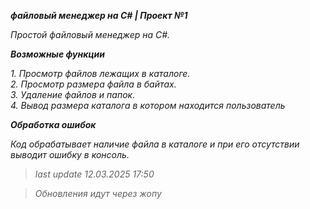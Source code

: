 ***файловый менеджер на C# | Проект №1***


 *Простой файловый менеджер на C#.*

***Возможные функции***

*1. Просмотр файлов лежащих в каталоге.* <br>
*2. Просмотр размера файла в байтах.* <br>
*3. Удаление файлов и папок.* <br>
*4. Вывод размера каталога в котором находится пользователь*

***Обработка ошибок***

 *Код обрабатывает наличие файла в каталоге и при его отсутствии выводит ошибку в консоль.*

> *last update 12.03.2025 17:50*


> *Обновления идут через жопу*